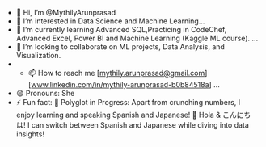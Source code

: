 - 👋 Hi, I’m @MythilyArunprasad
- 👀 I’m interested in Data Science and Machine Learning...
- 🌱 I’m currently learning Advanced SQL,Practicing in CodeChef, Advanced Excel, Power BI and Machine Learning (Kaggle ML course). ...
- 💞️ I’m looking to collaborate on  ML projects, Data Analysis, and Visualization.
- - 📫 How to reach me [mythily.arunprasad@gmail.com] [www.linkedin.com/in/mythily-arunprasad-b0b84518a]  ...
- 😄 Pronouns: She
- ⚡ Fun fact: 🧠 Polyglot in Progress: Apart from crunching numbers, I enjoy learning and speaking Spanish and Japanese!
🎌 Hola & こんにちは! I can switch between Spanish and Japanese while diving into data insights!

<!---
MythilyArunprasad/MythilyArunprasad is a ✨ special ✨ repository because its `README.md` (this file) appears on your GitHub profile.
You can click the Preview link to take a look at your changes.
--->
